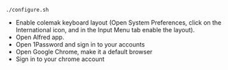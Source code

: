 ```
./configure.sh
```

* Enable colemak keyboard layout (Open System Preferences, click on the International icon, and in the Input Menu tab enable the layout).
* Open Alfred app. 
* Open 1Password and sign in to your accounts
* Open Google Chrome, make it a default browser
* Sign in to your chrome account
